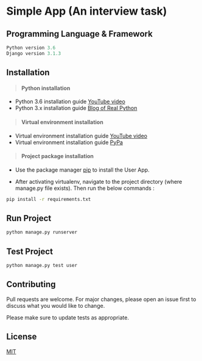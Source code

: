 # Simple App (An interview task)

## Programming Language & Framework

```python
Python version 3.6
Django version 3.1.3
```

## Installation
> #### Python installation

- Python 3.6 installation guide [YouTube video](https://youtu.be/dX2-V2BocqQ)  
- Python 3.x installation guide [Blog of Real Python](https://realpython.com/installing-python/)

> #### Virtual environment installation

- Virtual environment installation guide [YouTube video](https://youtu.be/APOPm01BVrk)
- Virtual environment installation guide [PyPa](https://packaging.python.org/guides/installing-using-pip-and-virtual-environments/)

> #### Project package installation
- Use the package manager [pip](https://pip.pypa.io/en/stable/) to install the User App.

- After activating virtualenv, navigate to the project directory (where manage.py file exists). Then run the below commands :

```bash
pip install -r requirements.txt
```

## Run Project

```bash
python manage.py runserver
```
## Test Project

```bash
python manage.py test user
```

## Contributing
Pull requests are welcome. For major changes, please open an issue first to discuss what you would like to change.

Please make sure to update tests as appropriate.

## License
[MIT](https://choosealicense.com/licenses/mit/)
